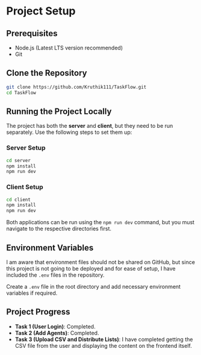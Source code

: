 # Project Setup

## Prerequisites

- Node.js (Latest LTS version recommended)
- Git

## Clone the Repository

```sh
git clone https://github.com/Kruthik111/TaskFlow.git
cd TaskFlow
```

## Running the Project Locally

The project has both the **server** and **client**, but they need to be run separately. Use the following steps to set them up:

### Server Setup

```sh
cd server
npm install
npm run dev
```

### Client Setup

```sh
cd client
npm install
npm run dev
```

Both applications can be run using the `npm run dev` command, but you must navigate to the respective directories first.

## Environment Variables

I am aware that environment files should not be shared on GitHub, but since this project is not going to be deployed and for ease of setup, I have included the `.env` files in the repository.

Create a `.env` file in the root directory and add necessary environment variables if required.

## Project Progress

- **Task 1 (User Login)**: Completed.
- **Task 2 (Add Agents)**: Completed.
- **Task 3 (Upload CSV and Distribute Lists)**: I have completed getting the CSV file from the user and displaying the content on the frontend itself.
